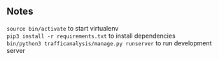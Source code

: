 ## Notes
`source bin/activate` to start virtualenv  
`pip3 install -r requirements.txt` to install dependencies  
`bin/python3 trafficanalysis/manage.py runserver` to run development server  
